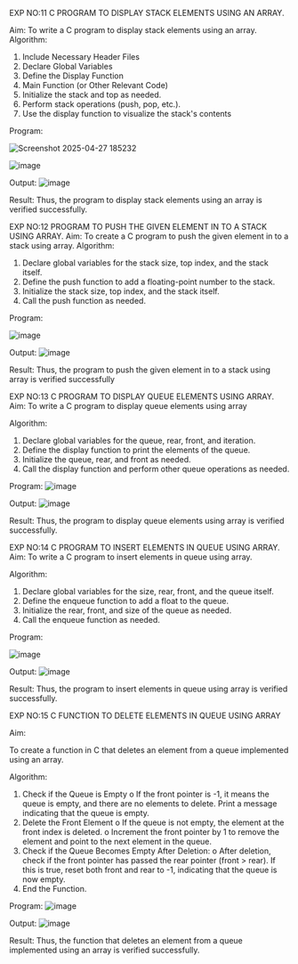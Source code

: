 EXP NO:11 C PROGRAM TO DISPLAY STACK ELEMENTS USING AN ARRAY.

Aim:
To write a C program to display stack elements using an array.
Algorithm:
1.	Include Necessary Header Files
2.	Declare Global Variables
3.	Define the Display Function
4.	Main Function (or Other Relevant Code)
5.	Initialize the stack and top as needed.
6.	Perform stack operations (push, pop, etc.).
7.	Use the display function to visualize the stack's contents
 
Program:




![Screenshot 2025-04-27 185232](https://github.com/user-attachments/assets/8bd772e3-bbf9-4ac9-940f-ecdc54d3c561)

![image](https://github.com/user-attachments/assets/48b1ea87-3d80-4ef9-95c4-edce6396115f)

Output:
![image](https://github.com/user-attachments/assets/9aa43cb6-4552-44c4-8640-bd51df178f53)

Result:
Thus, the program to display stack elements using an array is verified successfully.
 

EXP NO:12  PROGRAM TO PUSH THE GIVEN ELEMENT IN TO A STACK USING ARRAY.
Aim:
To create a C program to push the given element in to a stack using array.
Algorithm:
1.	Declare global variables for the stack size, top index, and the stack itself.
2.	Define the push function to add a floating-point number to the stack.
3.	Initialize the stack size, top index, and the stack itself.
4.	Call the push function as needed.
 
Program:

![image](https://github.com/user-attachments/assets/51fc5657-7448-4db6-b343-a9841d174363)

Output:
![image](https://github.com/user-attachments/assets/1f01ec11-f897-4dab-873b-dea07c51bf6c)


Result:
Thus, the program to push the given element in to a stack using array is verified successfully


 
EXP NO:13 C PROGRAM TO DISPLAY QUEUE ELEMENTS USING ARRAY.
Aim:
To write a C program to display queue elements using array

Algorithm:
1.	Declare global variables for the queue, rear, front, and iteration.
2.	Define the display function to print the elements of the queue.
3.	Initialize the queue, rear, and front as needed.
4.	Call the display function and perform other queue operations as needed.
 
Program:
![image](https://github.com/user-attachments/assets/a826a783-2607-4519-aa10-ad40606797a1)

Output:
![image](https://github.com/user-attachments/assets/13392a79-01b9-43f2-9f3e-a458413c6cf0)

Result:
Thus, the program to display queue elements using array is verified successfully.


 
EXP NO:14 C PROGRAM TO INSERT ELEMENTS IN QUEUE USING ARRAY.
Aim:
To write a C program to insert elements in queue using array.

Algorithm:
1.	Declare global variables for the size, rear, front, and the queue itself.
2.	Define the enqueue function to add a float to the queue.
3.	Initialize the rear, front, and size of the queue as needed.
4.	Call the enqueue function as needed.

Program:

![image](https://github.com/user-attachments/assets/8ecfd90c-7aab-4fed-8c89-150bb338446a)

Output:
![image](https://github.com/user-attachments/assets/5ca79609-4366-4875-abbf-640f21906938)


Result:
Thus, the program to insert elements in queue using array is verified successfully.



 
EXP NO:15 C FUNCTION TO DELETE ELEMENTS IN QUEUE USING ARRAY



Aim:

To create a function in C that deletes an element from a queue implemented using an array.

Algorithm:

1.	Check if the Queue is Empty
o	If the front pointer is -1, it means the queue is empty, and there are no elements to delete. Print a message indicating that the queue is empty.
2.	Delete the Front Element
o	If the queue is not empty, the element at the front index is deleted.
o	Increment the front pointer by 1 to remove the element and point to the next element in the queue.
3.	Check if the Queue Becomes Empty After Deletion:
o	After deletion, check if the front pointer has passed the rear pointer (front > rear). If this is true, reset both front and rear to -1, indicating that the queue is now empty.
4.	End the Function.



Program:
![image](https://github.com/user-attachments/assets/fbbb08b3-1d8b-4d41-b89b-0ff982a961ae)


Output:
![image](https://github.com/user-attachments/assets/0a55a1f8-3a63-4829-9a20-266a8b5dd1f1)


Result:
Thus, the function that deletes an element from a queue implemented using an array is verified successfully.
